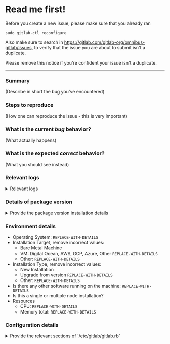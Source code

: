#  Read me first!

Before you create a new issue, please make sure that you already ran

```
sudo gitlab-ctl reconfigure
```

Also make sure to search in https://gitlab.com/gitlab-org/omnibus-gitlab/issues,
to verify that the issue you are about to submit isn't a duplicate.

Please remove this notice if you're confident your issue isn't a duplicate.

------

### Summary

(Describe in short the bug you've encountered)

### Steps to reproduce

(How one can reproduce the issue - this is very important)

### What is the current *bug* behavior?

(What actually happens)

### What is the expected *correct* behavior?

(What you should see instead)

### Relevant logs

<details>
<summary> Relevant logs </summary>
<pre>
(Paste any relevant logs.)
(Live log output can be found with `sudo gitlab-ctl tail`.)
(Log files live in `/var/log/gitlab` by default.)
</pre>
</details>

### Details of package version

<details>
<summary>Provide the package version installation details</summary>
<pre>

(For Debian, Ubuntu based systems, paste the output of:
`dpkg-query -l "gitlab-*"`)

(For RHEL based systems (CentOS, RHEL, OL, Scientific, OpenSUSE, SLES), paste the output of:
`rpm -qa gitlab`)

(If you can't provide these details, see https://about.gitlab.com/getting-help/ page on where to ask your question.)

</pre>
</details>

### Environment details

* Operating System: `REPLACE-WITH-DETAILS`
* Installation Target, remove incorrect values:
  * Bare Metal Machine
  * VM: Digital Ocean, AWS, GCP, Azure, Other `REPLACE-WITH-DETAILS`
  * Other: `REPLACE-WITH-DETAILS`
* Installation Type, remove incorrect values:
  * New Installation
  * Upgrade from version `REPLACE-WITH-DETAILS`
  * Other: `REPLACE-WITH-DETAILS`
* Is there any other software running on the machine: `REPLACE-WITH-DETAILS`
* Is this a single or multiple node installation?
* Resources
  * CPU: `REPLACE-WITH-DETAILS`
  * Memory total: `REPLACE-WITH-DETAILS`

### Configuration details

<details>
<summary> Provide the relevant sections of `/etc/gitlab/gitlab.rb` </summary>
<pre>
(Paste the details but omit lines starting with `#`. Also sanitize sensitive configuration such as
  passwords and secrets.)
</pre>
</details>
